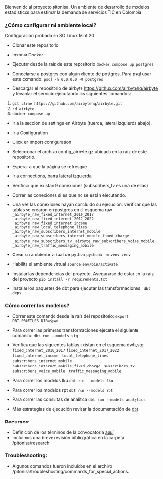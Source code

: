 Bienvenido al proyecto pitonisa. Un ambiente de desarrollo de modelos estadisticos para estimar la demanda de servicios TIC en Colombia

### ¿Cómo configurar mi ambiente local?
Configuración probada en SO Linux Mint 20

- Clonar este repositorio 
- Instalar Docker
- Ejecutar desde la raíz de este repositorio
`
docker compose up postgres
`

- Conectarse a postgres con algún cliente de postgres. Para psql usar este comando:
`
psql -h 0.0.0.0 -U postgres
`

- Descargar el repositorio de airbyte https://github.com/airbytehq/airbyte y levantar el servicio ejecutando los siguientes comandos:

1. `git clone https://github.com/airbytehq/airbyte.git`
2. `cd airbyte`
3. `docker-compose up`

- Ir a la sección de settings en Airbyte (tuerca, lateral izquierda abajo). 
- Ir a Configuration
- Click en import configuration
- Seleccionar el archivo config_airbyte.gz ubicado en la raíz de este repositorio.
- Esperar a que la página se refresque
- Ir a connections, barra lateral izquierda
- Verificar que existan 9 conexiones (subscribers_tv es una de ellas)
- Correr las conexiones si es que no se están ejecutando.
- Una vez las conexiones hayan concluido su ejecución. verificar que las tablas se crearon en postgres en el esquema raw
`_airbyte_raw_fixed_internet_2010_2017`
`_airbyte_raw_fixed_internet_2017_2022`
`_airbyte_raw_fixed_internet_income`                
`_airbyte_raw_local_telephone_lines`                   
`_airbyte_raw_subscribers_internet_mobile`
`_airbyte_raw_subscribers_internet_mobile_fixed_charge`
`_airbyte_raw_subscribers_tv` 
`_airbyte_raw_subscribers_voice_mobile`
`_airbyte_raw_traffic_messaging_mobile`

- Crear un ambiente virtual de python
`python3 -m venv /env`

- Habilita el ambiente virtual
`source env/bin/activate`

- Instalar las dependencias del proyecto. Asegurarse de estar en la raíz del proyecto
`pip install -r requirements.txt`

- Instalar los paquetes de dbt para ejecutar las transformaciones
` dbt deps`

### Cómo correr los modelos?
- Correr este comando desde la raíz del repositorio:
`export DBT_PROFILES_DIR=$pwd`
- Para correr las primeras transformaciones ejecuta el siguiente comando:
`dbt run --models stg`

- Verifica que las siguientes tablas existan en el esquema dwh_stg
`fixed_internet_2010_2017`
`fixed_internet_2017_2022`
` fixed_internet_income`
` local_telephone_lines`
` subscribers_internet_mobile`
` subscribers_internet_mobile_fixed_charge`
` subscribers_tv`
` subscribers_voice_mobile`
` traffic_messaging_mobile`

- Para correr los modelos lku
`dbt run --models lku`

- Para correr los modelos rpt
`dbt run --models rpt`

- Para correr las consultas de análitica
`dbt run --models analytics`

- Más estrategias de ejecución revisar la documentación de [dbt](https://docs.getdbt.com/docs/building-a-dbt-project/documentation)

### Recursos:
- Definición de los términos de la convocatoria [aquí](https://postdata.gov.co/datajam-crc-2022)
- Incluimos una breve revisión bibliográfica en la carpeta /pitonisa/research

### Troubleshooting:
- Algunos comandos fueron incluidos en el archivo /pitonisa/troubleshooting/commands_for_special_actions.



